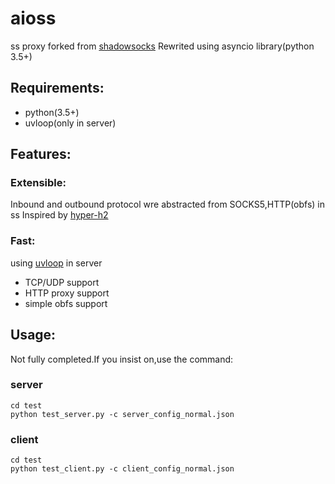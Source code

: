 # aioss
ss proxy forked from [shadowsocks](https://github.com/shadowsocks/shadowsocks/tree/master)
Rewrited using asyncio library(python 3.5+)

## Requirements:
- python(3.5+)
- uvloop(only in server)
## Features:
### Extensible:
Inbound and outbound protocol wre abstracted from SOCKS5,HTTP(obfs)  in ss
Inspired by [hyper-h2](https://hyper-h2.readthedocs.io/en/stable)
### Fast:
using [uvloop](https://github.com/MagicStack/uvloop) in server 

- TCP/UDP support
- HTTP proxy support
- simple obfs support

## Usage:
Not fully completed.If you insist on,use the command:
### server
	cd test
	python test_server.py -c server_config_normal.json
### client
	cd test
	python test_client.py -c client_config_normal.json
